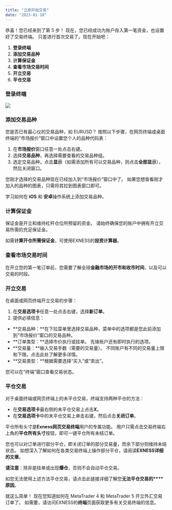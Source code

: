 ```yaml
---
title: "立即开始交易"
date: "2023-01-10"
---
```


恭喜！您已经来到了第 5 步！ 现在，您已经成功为账户存入第一笔资金，也设置好了交易终端。 只差进行首次交易了。现在开始吧：

1. **登录终端**
2. **添加交易品种**
3. **计算保证金**
4. **查看市场交易时间**
5. **开立交易**
6. **平仓交易**

### **登录终端**

[![](https://get.exness.help/hc/article_attachments/4407343045906/CSVP-2227_Thumbnail.png)](https://haokan.baidu.com/v?vid=4297622144862481236&pd=pcshare)

### **添加交易品种**

您是否已有最心仪的交易品种，如 EURUSD？ 按照以下步骤，在网页终端或桌面终端的“市场报价”窗口中设置您个人的品种代码表：

1. 在**市场报价**窗口任意一处点击右键。
2. 选择**交易品种**，再选择需要查看的交易品种组。
3. 选定交易品种，点击**显示**（如需添加所有可以交易品种，则点击**全部显示**），然后关闭窗口。

您刚才选择的交易品种现在已经加入到“市场报价”窗口中了。 如果您想查看刚才加入的品种的图表，只需将其拉到图表窗口即可。

学习如何在 **iOS** 和 **安卓**操作系统上添加交易品种。

### **计算保证金**

保证金是开立和维持杠杆仓位所预留的资金。 请始终确保您的账户中拥有开立交易所需的充足保证金。

如需**计算开仓所需保证金**，可使用EXNESS的**投资计算器**。

### **查看市场交易时间**

在开立您的第一笔订单前，您需要了解全球**金融市场的开市和收市时间**，以及可以交易的时段。

### **开立交易**

在桌面或网页终端开立交易的步骤：

1. 在**交易选项卡**任意一处点击右键，选择**新订单**。
2. 提供必填信息：

- **交易品种：**在下拉菜单里选择交易品种，菜单中的选项都是您此前添加到“市场报价”窗口的交易品种。
- **订单类型：**选择市价执行或挂单。 先锋账户还有即时执行的选项。
- **交易量：**输入交易手数（需要的交易量）。 不同账户有不同的交易量上限和下限。点击此处了解更多详情。
- **交易类型：**根据需要选择“买入”或“卖出”。

您可以在“终端”窗口查看交易状态。

### **平仓交易**

对于桌面终端或网页终端上的未平仓交易，终端支持两种平仓的方法：

- 在**交易选项卡**最右侧的未平仓交易上点击**X**。
- 在**交易选项卡**中的未平仓交易上单击右键，然后点击**关闭订单**。

平仓所有头寸是**Exness网页交易终端**用户的专属功能。 用户只需点击交易终端右上角的**平仓所有头寸**按钮，即可一键平仓所有未结订单。

您也可以对订单进行部分平仓，即关闭订单的部分交易量，而余下部分则维持未结状态。 如想深入了解如何在各类交易终端上操作部分平仓，请阅读**EXNESS详细的文章**。

**请注意**：除非是挂单或出现**爆仓**，否则不会自动平仓交易。

如您无法使用上述方法平仓交易，请点击此链接详细了解您**无法平仓交易的****原因**。  

就这么简单！ 现在您知道如何在 MetaTrader 4 和 MetaTrader 5 开立外汇交易订单了。 如需要，请访问EXNESS的**终端**页面获取更多有关交易终端的信息。

